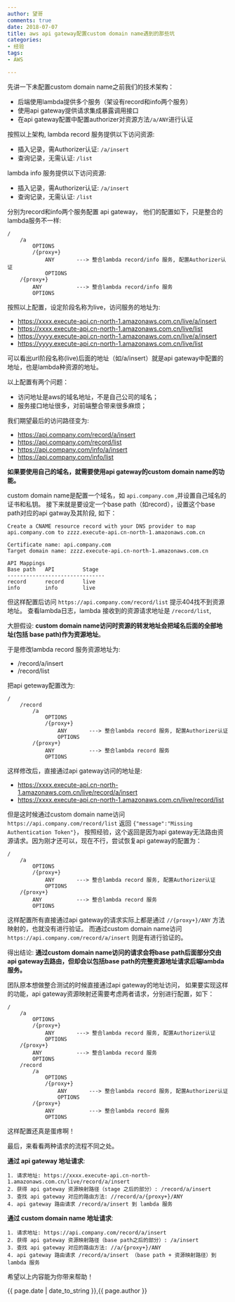 ```yaml
---
author: 望哥
comments: true
date: 2018-07-07
title: aws api gateway配置custom domain name遇到的那些坑
categories:
- 经验
tags:
- AWS

---
```


先讲一下未配置custom domain name之前我们的技术架构：
* 后端使用lambda提供多个服务（架设有record和info两个服务）
* 使用api gateway提供请求集成暴露调用接口
* 在api gateway配置中配置authorizer对资源方法`/a/ANY`进行认证

按照以上架构, lambda record 服务提供以下访问资源:
* 插入记录，需Authorizer认证: `/a/insert`
* 查询记录，无需认证: `/list`

lambda info 服务提供以下访问资源:
* 插入记录，需Authorizer认证: `/a/insert`
* 查询记录，无需认证: `/list`

分别为record和info两个服务配置 api gateway， 他们的配置如下，只是整合的lambda服务不一样:

```
/
    /a
        OPTIONS
        /{proxy+}
            ANY       ---> 整合lambda record/info 服务, 配置Authorizer认证
            OPTIONS
    /{proxy+}
        ANY           ---> 整合lambda record/info 服务
        OPTIONS
```

按照以上配置，设定阶段名称为live，访问服务的地址为:
* https://xxxx.execute-api.cn-north-1.amazonaws.com.cn/live/a/insert
* https://xxxx.execute-api.cn-north-1.amazonaws.com.cn/live/list
* https://yyyy.execute-api.cn-north-1.amazonaws.com.cn/live/a/insert
* https://yyyy.execute-api.cn-north-1.amazonaws.com.cn/live/list

可以看出url阶段名称(live)后面的地址（如/a/insert）就是api gateway中配置的地址，也是lambda种资源的地址。

以上配置有两个问题：
* 访问地址是aws的域名地址，不是自己公司的域名；
* 服务接口地址很多，对前端整合带来很多麻烦；


我们期望最后的访问路径变为:
* https://api.company.com/record/a/insert
* https://api.company.com/record/list
* https://api.company.com/info/a/insert
* https://api.company.com/info/list


**如果要使用自己的域名，就需要使用api gateway的custom domain name的功能。**

custom domain name是配置一个域名，如 `api.company.com` ,并设置自己域名的证书和私钥。
接下来就是要设定一个base path（如record），设置这个base path对应的api gatway及其阶段, 如下：

```
Create a CNAME resource record with your DNS provider to map api.company.com to zzzz.execute-api.cn-north-1.amazonaws.com.cn

Certificate name: api.company.com
Target domain name: zzzz.execute-api.cn-north-1.amazonaws.com.cn

API Mappings
Base path 	API 	    Stage
-------------------------------
record 	    record  	live
info 	    info 	    live
```

但这样配置后访问 `https://api.company.com/record/list` 提示404找不到资源地址。
查看lambda日志，lambda 接收到的资源请求地址是 `/record/list`,

大胆假设: **custom domain name访问时资源的转发地址会把域名后面的全部地址(包括 base path)作为资源地址**。

于是修改lambda record 服务资源地址为:
* /record/a/insert
* /record/list

把api geteway配置改为:

```
/
    /record
        /a
            OPTIONS
            /{proxy+}
                ANY       ---> 整合lambda record 服务, 配置Authorizer认证
                OPTIONS
        /{proxy+}
            ANY           ---> 整合lambda record 服务
            OPTIONS

```

这样修改后，直接通过api gateway访问的地址是:
* https://xxxx.execute-api.cn-north-1.amazonaws.com.cn/live/record/a/insert
* https://xxxx.execute-api.cn-north-1.amazonaws.com.cn/live/record/list

但是这时候通过custom domain name访问 `https://api.company.com/record/list` 返回 `{"message":"Missing Authentication Token"}`，
按照经验，这个返回是因为api gateway无法路由资源请求。因为刚才还可以，现在不行，尝试恢复api gateway的配置为：

```
/
    /a
        OPTIONS
        /{proxy+}
            ANY       ---> 整合lambda record 服务, 配置Authorizer认证
            OPTIONS
    /{proxy+}
        ANY           ---> 整合lambda record 服务
        OPTIONS
```
这样配置所有直接通过api gateway的请求实际上都是通过 `//{proxy+}/ANY` 方法映射的，也就没有进行验证。
而通过custom domain name访问 `https://api.company.com/record/a/insert` 则是有进行验证的。

得出结论: **通过custom domain name访问的请求会将base path后面部分交由api gateway去路由，但却会以包括base path的完整资源地址请求后端lambda服务。**

团队原本想做整合测试的时候直接通过api gateway的地址访问，
如果要实现这样的功能，api gateway资源映射还需要考虑两者请求，分别进行配置，如下：

```
/
    /a
        OPTIONS
        /{proxy+}
            ANY       ---> 整合lambda record 服务, 配置Authorizer认证
            OPTIONS
    /{proxy+}
        ANY           ---> 整合lambda record 服务
        OPTIONS
    /record
        /a
            OPTIONS
            /{proxy+}
                ANY       ---> 整合lambda record 服务, 配置Authorizer认证
                OPTIONS
        /{proxy+}
            ANY           ---> 整合lambda record 服务
            OPTIONS
```

这样配置还真是蛋疼啊！

最后，来看看两种请求的流程不同之处。

**通过 api gateway 地址请求**:

```
1. 请求地址: https://xxxx.execute-api.cn-north-1.amazonaws.com.cn/live/record/a/insert
2. 获得 api gateway 资源映射路径（stage 之后的部分）: /record/a/insert
3. 查找 api gateway 对应的路由方法: //record/a/{proxy+}/ANY
4. api gateway 路由请求 /record/a/insert 到 lambda 服务
```

**通过 custom domain name 地址请求**:

```
1. 请求地址: https://api.company.com/record/a/insert
2. 获得 api gateway 资源映射路径（base path之后的部分）: /a/insert
3. 查找 api gateway 对应的路由方法: //a/{proxy+}/ANY
4. api gateway 路由请求 /record/a/insert （base path + 资源映射路径）到 lambda 服务
```

希望以上内容能为你带来帮助！

{{ page.date | date_to_string }},{{ page.author }}